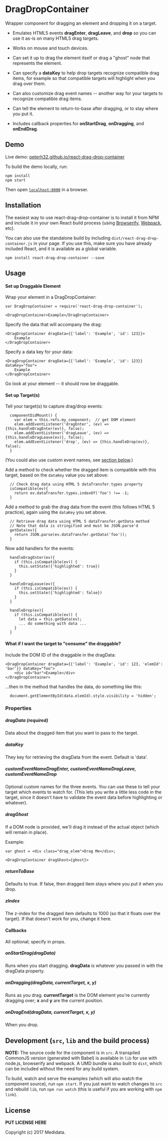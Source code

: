 # DragDropContainer

Wrapper component for dragging an element and dropping it on a target. 

* Emulates HTML5 events __dragEnter__, __dragLeave__, and __drop__ so you can use it 
as-is on many HTML5 drag targets.

* Works on mouse and touch devices.

* Can set it up to drag the element itself or drag a "ghost" node that 
represents the element.

* Can specify a __dataKey__ to help drop targets recognize compatible drag items, for 
example so that compatible targets will highlight when you drag over them.

* Can also customize drag event names -- another way for your targets to 
recognize compatible drag items.

* Can tell the element to return-to-base after dragging, or to stay where you put it.

* Includes callback properties for __onStartDrag__, __onDragging__, and __onEndDrag__.


## Demo 

Live demo: [peterh32.github.io/react-drag-drop-container](http://peterh32.github.io/react-drag-drop-container/)

To build the demo locally, run:

```
npm install
npm start
```

Then open [`localhost:8000`](http://localhost:8000) in a browser.


## Installation

The easiest way to use react-drag-drop-container is to install it from NPM and include it in your own React build process (using [Browserify](http://browserify.org), [Webpack](http://webpack.github.io/), etc).

You can also use the standalone build by including `dist/react-drag-drop-container.js` in your page. If you use this, make sure you have already included React, and it is available as a global variable.

```
npm install react-drag-drop-container --save
```


## Usage

#### Set up Draggable Element

Wrap your element in a DragDropContainer:

```
var DragDropContainer = require('react-drag-drop-container');

<DragDropContainer>Example</DragDropContainer>
```
Specify the data that will accompany the drag:
```
<DragDropContainer dragData={{'label': 'Example', 'id': 123}}>
	Example
</DragDropContainer>
```

Specify a data key for your data:
```
<DragDropContainer dragData={{'label': 'Example', 'id': 123}} dataKey="foo">
	Example
</DragDropContainer>
```

Go look at your element -- it should now be draggable.

#### Set up Target(s)

Tell your target(s) to capture drag/drop events:
```
  componentDidMount() {
    var elem = this.refs.my_component;  // get DOM element
    elem.addEventListener('dragEnter', (ev) => {this.handleDragEnter(ev)}, false);
    elem.addEventListener('dragLeave', (ev) => {this.handleDragLeave(ev)}, false);
    elem.addEventListener('drop', (ev) => {this.handleDrop(ev)}, false);
  }
```
(You could also use custom event names, see [section below](#dragentereventname-dragleaveeventname-dropeventname).)

Add a method to check whether the dragged item is compatible with this target,
based on the ```dataKey``` value you set above:
```
  // Check drag data using HTML 5 dataTransfer.types property
  isCompatible(ev){
    return ev.dataTransfer.types.indexOf('foo') !== -1;
  }
```

Add a method to grab the drag data from the event (this follows HTML 5 practice),
again using the ```dataKey``` you set above.
```
  // Retrieve drag data using HTML 5 dataTransfer.getData method
  // Note that data is stringified and must be JSON.parse'd
  getData(ev){
    return JSON.parse(ev.dataTransfer.getData('foo'));
  }
```

Now add handlers for the events:
```
  handleDragEnter(ev){
    if (this.isCompatible(ev)) {
 	  this.setState({'highlighted': true})
	}
  }

  handleDragLeave(ev){
    if (this.isCompatible(ev)) {
 	  this.setState({'highlighted': false})
	}
  }
  
  handleDrop(ev){
    if (this.isCompatible(ev)) {
      let data = this.getData(ev);
      ... do something with data ...
    }
  }
```

#### What if I want the target to "consume" the draggable?
Include the DOM ID of the draggable in the dragData:
```
<DragDropContainer dragData={{'label': 'Example', 'id': 123, 'elemId': 'bar'}} dataKey="foo">
	<div id="bar">Example</div>
</DragDropContainer>
```

...then in the method that handles the data, do something like this:
```
  document.getElementById(data.elemId).style.visibility = 'hidden';
```


### Properties

##### dragData (required)
Data about the dragged item that you want to pass to the target. 

##### dataKey
They key for retrieving the dragData from the event. Default is 'data'.

##### customEventNameDragEnter, customEventNameDragLeave, customEventNameDrop
Optional custom names for the three events. You can use these
to tell your target which events to watch for. (This lets you write a little
less code in the target, since it doesn't have to validate the 
event data before highlighting or whatever).


##### dragGhost
If a DOM node is provided, we'll drag it instead of the actual object (which
will remain in place). 

Example:
```
var ghost = <div class="drag_elem">Drag Me</div>;

<DragDropContainer dragGhost={ghost}>
```

##### returnToBase
Defaults to true. If false, then dragged item stays where you put it when you drop.


##### zIndex
The z-index for the dragged item defaults to 1000 (so that it floats over the target). 
If that doesn't work for you, change it here.


#### Callbacks 

All optional; specify in props.
##### onStartDrag(dragData)
Runs when you start dragging. __dragData__ is whatever you passed in with
the dragData property.

##### onDragging(dragData, currentTarget, x, y)
Runs as you drag.  __currentTarget__ is the DOM element you're currently dragging
over; __x__ and __y__ are the current position.

##### onDragEnd(dragData, currentTarget, x, y)
When you drop.



## Development (`src`, `lib` and the build process)

**NOTE:** The source code for the component is in `src`. A transpiled CommonJS version (generated with Babel) is available in `lib` for use with node.js, browserify and webpack. A UMD bundle is also built to `dist`, which can be included without the need for any build system.

To build, watch and serve the examples (which will also watch the component source), run `npm start`. If you just want to watch changes to `src` and rebuild `lib`, run `npm run watch` (this is useful if you are working with `npm link`).

## License

__PUT LICENSE HERE__

Copyright (c) 2017 Medidata.

